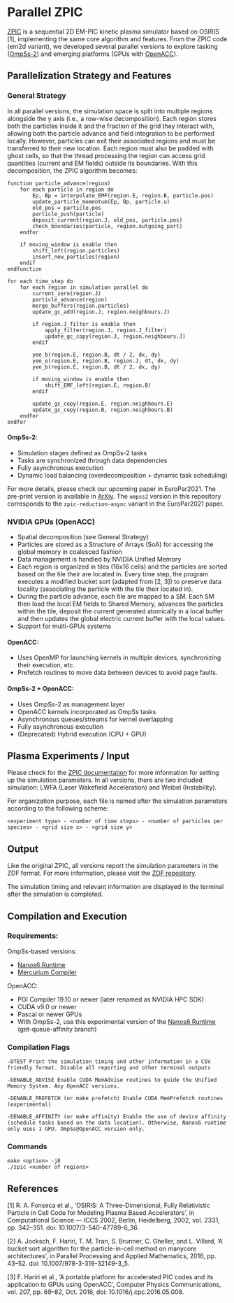 # Parallel ZPIC

[ZPIC](https://github.com/ricardo-fonseca/zpic) is a sequential 2D EM-PIC kinetic plasma simulator based on OSIRIS [1], implementing the same core algorithm and features. From the ZPIC code (em2d variant), we developed several parallel versions to explore tasking ([OmpSs-2](https://pm.bsc.es/ompss-2)) and emerging platforms (GPUs with [OpenACC](https://www.openacc.org/)). 

## Parallelization Strategy and Features

### General Strategy

In all parallel versions, the simulation space is split into multiple regions alongside the y axis (i.e., a row-wise decomposition). Each region stores both the particles inside it and the fraction of the grid they interact with, allowing both the particle advance and field integration to be performed locally. However, particles can exit their associated regions and must be transferred to their new location. Each region must also be padded with ghost cells, so that the thread processing the region can access grid quantities (current and EM fields) outside its boundaries. With this decomposition, the ZPIC algorithm becomes:

```
function particle_advance(region)
	for each particle in region do
		Ep, Bp = interpolate_EMF(region.E, region.B, particle.pos)
		update_particle_momentum(Ep, Bp, particle.u) 
		old_pos = particle.pos
		particle_push(particle)
		deposit_current(region.J, old_pos, particle.pos)
		check_boundaries(particle, region.outgoing_part)
	endfor 
	
	if moving_window is enable then
		shift_left(region.particles)
		insert_new_particles(region)
	endif
endfunction

for each time_step do
	for each region in simulation parallel do 	
		current_zero(region.J)
		particle_advance(region)
		merge_buffers(region.particles)
		update_gc_add(region.J, region.neighbours.J)

		if region.J_filter is enable then 
			apply_filter(region.J, region.J_filter)
			update_gc_copy(region.J, region.neighbours.J) 
		endif 
		
		yee_b(region.E, region.B, dt / 2, dx, dy)
		yee_e(region.E, region.B, region.J, dt, dx, dy)
		yee_b(region.E, region.B, dt / 2, dx, dy)
					
		if moving_window is enable then
			shift_EMF_left(region.E, region.B)
		endif
		
		update_gc_copy(region.E, region.neighbours.E)
		update_gc_copy(region.B, region.neighbours.B)
	endfor
endfor

```

#### OmpSs-2:
- Simulation stages defined as OmpSs-2 tasks
- Tasks are synchronized through data dependencies
- Fully asynchronous execution
- Dynamic load balancing (overdecomposition + dynamic task scheduling)

For more details, please check our upcoming paper in EuroPar2021. The pre-print version is available in [ArXiv](https://arxiv.org/abs/2106.12485). The `ompss2` version in this repository corresponds to the `zpic-reduction-async` variant in the EuroPar2021 paper.

### NVIDIA GPUs (OpenACC)
- Spatial decomposition (see General Strategy)
- Particles are stored as a Structure of Arrays (SoA) for accessing the global memory in coalesced fashion
- Data management is handled by NVIDIA Unified Memory 
- Each region is organized in tiles (16x16 cells) and the particles are sorted based on the tile their are located in. Every time step, the program executes a modified bucket sort (adapted from [2, 3]) to preserve data locality (associating the particle with the tile their located in).
- During the particle advance, each tile are mapped to a SM. Each SM then load the local EM fields to Shared Memory, advances the particles within the tile, deposit the current generated atomically in a local buffer and then updates the global electric current buffer with the local values.
- Support for multi-GPUs systems

#### OpenACC:
- Uses OpenMP for launching kernels in multiple devices, synchronizing their execution, etc.
- Prefetch routines to move data between devices to avoid page faults.

#### OmpSs-2 + OpenACC:
- Uses OmpSs-2 as management layer
- OpenACC kernels incorporated as OmpSs tasks
- Asynchronous queues/streams for kernel overlapping
- Fully asynchronous execution
- (Deprecated) Hybrid execution (CPU + GPU)

## Plasma Experiments / Input
Please check for the [ZPIC documentation](https://github.com/ricardo-fonseca/zpic/blob/master/doc/Documentation.md) for more information for setting up the simulation parameters. In all versions, there are two included simulation: LWFA (Laser Wakefield Acceleration) and Weibel (Instability).

For organization purpose, each file is named after the simulation parameters according to the following scheme:
```
<experiment type> - <number of time steps> - <number of particles per species> - <grid size x> - <grid size y>
```

## Output

Like the original ZPIC, all versions report the simulation parameters in the ZDF format. For more information, please visit the [ZDF repository](https://github.com/ricardo-fonseca/zpic/tree/master/zdf).

The simulation timing and relevant information are displayed in the terminal after the simulation is completed.

## Compilation and Execution

### Requirements:

OmpSs-based versions:
- [Nanos6 Runtime](https://github.com/bsc-pm/nanos6)
- [Mercurium Compiler](https://github.com/bsc-pm/mcxx)

OpenACC:
- PGI Compiler 19.10 or newer (later renamed as NVIDIA HPC SDK)
- CUDA v9.0 or newer
- Pascal or newer GPUs
- With OmpSs-2, use this experimental version of the [Nanos6 Runtime](https://github.com/epeec/nanos6-openacc) (get-queue-affinity branch)


### Compilation Flags

```
-DTEST Print the simulation timing and other information in a CSV friendly format. Disable all reporting and other terminal outputs
```
```
-DENABLE_ADVISE Enable CUDA MemAdvise routines to guide the Unified Memory System. Any OpenACC versions. 
```
```
-DENABLE_PREFETCH (or make prefetch) Enable CUDA MemPrefetch routines (experimental)
```
```
-DENABLE_AFFINITY (or make affinity) Enable the use of device affinity (schedule tasks based on the data location). Otherwise, Nanos6 runtime only uses 1 GPU. OmpSs@OpenACC version only.
```

### Commands

```
make <option> -j8
./zpic <number of regions>
```

## References

[1] R. A. Fonseca et al., ‘OSIRIS: A Three-Dimensional, Fully Relativistic Particle in Cell Code for Modeling Plasma Based Accelerators’, in Computational Science — ICCS 2002, Berlin, Heidelberg, 2002, vol. 2331, pp. 342–351. doi: 10.1007/3-540-47789-6_36.

[2] A. Jocksch, F. Hariri, T. M. Tran, S. Brunner, C. Gheller, and L. Villard, ‘A bucket sort algorithm for the particle-in-cell method on manycore architectures’, in Parallel Processing and Applied Mathematics, 2016, pp. 43–52. doi: 10.1007/978-3-319-32149-3_5.

[3] F. Hariri et al., ‘A portable platform for accelerated PIC codes and its application to GPUs using OpenACC’, Computer Physics Communications, vol. 207, pp. 69–82, Oct. 2016, doi: 10.1016/j.cpc.2016.05.008.


